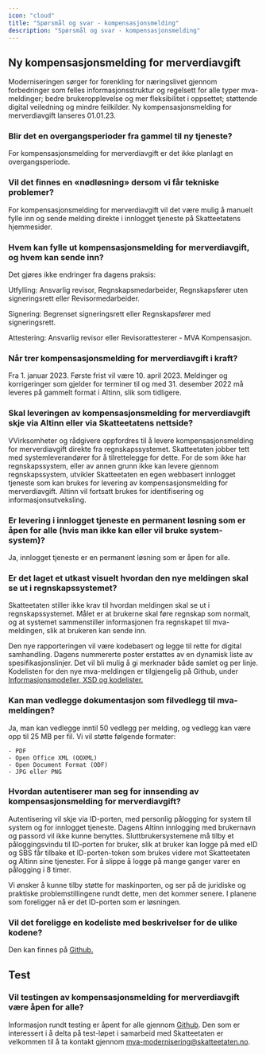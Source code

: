 ```yaml
---
icon: "cloud"
title: "Spørsmål og svar - kompensasjonsmelding"
description: "Spørsmål og svar - kompensasjonsmelding"
---
```


## Ny kompensasjonsmelding for merverdiavgift

Moderniseringen sørger for forenkling for næringslivet gjennom forbedringer som felles informasjonsstruktur og regelsett for alle typer mva-meldinger; bedre brukeropplevelse og mer fleksibilitet i oppsettet; støttende digital veiledning og mindre feilkilder. Ny kompensasjonsmelding for merverdiavgift lanseres 01.01.23.


### Blir det en overgangsperioder fra gammel til ny tjeneste?

For kompensasjonsmelding for merverdiavgift er det ikke planlagt en overgangsperiode.

### Vil det finnes en «nødløsning» dersom vi får tekniske problemer?

For kompensasjonsmelding for merverdiavgift vil det være mulig å manuelt fylle inn og sende melding direkte i innlogget tjeneste på Skatteetatens hjemmesider.

### Hvem kan fylle ut kompensasjonsmelding for merverdiavgift, og hvem kan sende inn?

Det gjøres ikke endringer fra dagens praksis:

Utfylling: Ansvarlig revisor, Regnskapsmedarbeider, Regnskapsfører uten signeringsrett eller Revisormedarbeider.

Signering: Begrenset signeringsrett eller Regnskapsfører med signeringsrett. 

Attestering: Ansvarlig revisor eller Revisorattesterer - MVA Kompensasjon.

### Når trer kompensasjonsmelding for merverdiavgift i kraft?
Fra 1. januar 2023. Første frist vil være 10. april 2023. Meldinger og korrigeringer som gjelder for terminer til og med 31. desember 2022 må leveres på gammelt format i Altinn, slik som tidligere.

### Skal leveringen av kompensasjonsmelding for merverdiavgift skje via Altinn eller via Skatteetatens nettside?

VVirksomheter og rådgivere oppfordres til å levere kompensasjonsmelding for merverdiavgift direkte fra regnskapssystemet. Skatteetaten jobber tett med systemleverandører for å tilrettelegge for dette. For de som ikke har regnskapssystem, eller av annen grunn ikke kan levere gjennom regnskapssystem, utvikler Skatteetaten en egen webbasert innlogget tjeneste som kan brukes for levering av kompensasjonsmelding for merverdiavgift. Altinn vil fortsatt brukes for identifisering og informasjonsutveksling.

### Er levering i innlogget tjeneste en permanent løsning som er åpen for alle (hvis man ikke kan eller vil bruke system-system)?

Ja, innlogget tjeneste er en permanent løsning som er åpen for alle.

### Er det laget et utkast visuelt hvordan den nye meldingen skal se ut i regnskapssystemet?

Skatteetaten stiller ikke krav til hvordan meldingen skal se ut i regnskapssystemet. Målet er at brukerne skal føre regnskap som normalt, og at systemet sammenstiller informasjonen fra regnskapet til mva-meldingen, slik at brukeren kan sende inn.

Den nye rapporteringen vil være kodebasert og legge til rette for digital samhandling. Dagens nummererte poster erstattes av en dynamisk liste av spesifikasjonslinjer. Det vil bli mulig å gi merknader både samlet og per linje.
Kodelisten for den nye mva-meldingen er tilgjengelig på Github, under [Informasjonsmodeller, XSD og kodelister.](https://skatteetaten.github.io/mva-meldingen/kompensasjon/informasjonsmodell/#kodelister)

### Kan man vedlegge dokumentasjon som filvedlegg til mva-meldingen?

Ja, man kan vedlegge inntil 50 vedlegg per melding, og vedlegg kan være opp til 25 MB per fil.
Vi vil støtte følgende formater:

    - PDF
    - Open Office XML (OOXML)
    - Open Document Format (ODF)
    - JPG eller PNG

### Hvordan autentiserer man seg for innsending av kompensasjonsmelding for merverdiavgift?

Autentisering vil skje via ID-porten, med personlig pålogging for system til system og for innlogget tjeneste. Dagens Altinn innlogging med brukernavn og passord vil ikke kunne benyttes. Sluttbrukersystemene må tilby et påloggingsvindu til ID-porten for bruker, slik at bruker kan logge på med eID og SBS får tilbake et ID-porten-token som brukes videre mot Skatteetaten og Altinn sine tjenester. For å slippe å logge på mange ganger varer en pålogging i 8 timer.

Vi ønsker å kunne tilby støtte for maskinporten, og ser på de juridiske og praktiske problemstillingene rundt dette, men det kommer senere. I planene som foreligger nå er det ID-porten som er løsningen.

### Vil det foreligge en kodeliste med beskrivelser for de ulike kodene?

Den kan finnes på [Github.](https://skatteetaten.github.io/mva-meldingen/kompensasjon/informasjonsmodell/#kodelister)


## Test

### Vil testingen av kompensasjonsmelding for merverdiavgift være åpen for alle?

Informasjon rundt testing er åpent for alle gjennom [Github](https://skatteetaten.github.io/mva-meldingen/kompensasjon/test/).
Den som er interessert i å delta på test-løpet i samarbeid med Skatteetaten er velkommen til å ta kontakt gjennom mva-modernisering@skatteetaten.no.

